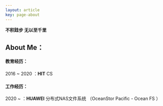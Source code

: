 ```yaml
---
layout: article
key: page-about
---
```

**不积跬步 无以至千里**

## About Me：

#### 教育经历：

2016 ~ 2020 ：**HIT** CS

#### 工作经历：

2020 ~  ：**HUAWEI** 分布式NAS文件系统 （OceanStor Pacific - Ocean FS ）


